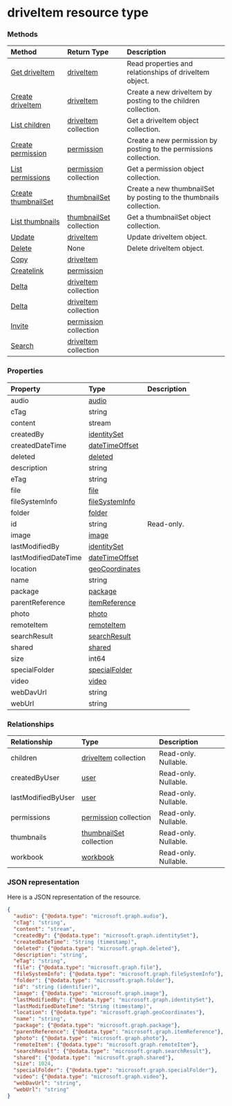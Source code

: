 # driveItem resource type




### Methods

| Method		   | Return Type	|Description|
|:---------------|:--------|:----------|
|[Get driveItem](../api/driveitem_get.md) | [driveItem](driveitem.md) |Read properties and relationships of driveItem object.|
|[Create driveItem](../api/driveitem_post_children.md) |[driveItem](driveitem.md)| Create a new driveItem by posting to the children collection.|
|[List children](../api/driveitem_list_children.md) |[driveItem](driveitem.md) collection| Get a driveItem object collection.|
|[Create permission](../api/driveitem_post_permissions.md) |[permission](permission.md)| Create a new permission by posting to the permissions collection.|
|[List permissions](../api/driveitem_list_permissions.md) |[permission](permission.md) collection| Get a permission object collection.|
|[Create thumbnailSet](../api/driveitem_post_thumbnails.md) |[thumbnailSet](thumbnailset.md)| Create a new thumbnailSet by posting to the thumbnails collection.|
|[List thumbnails](../api/driveitem_list_thumbnails.md) |[thumbnailSet](thumbnailset.md) collection| Get a thumbnailSet object collection.|
|[Update](../api/driveitem_update.md) | [driveItem](driveitem.md)	|Update driveItem object. |
|[Delete](../api/driveitem_delete.md) | None |Delete driveItem object. |
|[Copy](../api/driveitem_copy.md)|[driveItem](driveitem.md)||
|[Createlink](../api/driveitem_createlink.md)|[permission](permission.md)||
|[Delta](../api/driveitem_delta.md)|[driveItem](driveitem.md) collection||
|[Delta](../api/driveitem_delta.md)|[driveItem](driveitem.md) collection||
|[Invite](../api/driveitem_invite.md)|[permission](permission.md) collection||
|[Search](../api/driveitem_search.md)|[driveItem](driveitem.md) collection||

### Properties
| Property	   | Type	|Description|
|:---------------|:--------|:----------|
|audio|[audio](audio.md)||
|cTag|string||
|content|stream||
|createdBy|[identitySet](identityset.md)||
|createdDateTime|[dateTimeOffset](datetimeoffset.md)||
|deleted|[deleted](deleted.md)||
|description|string||
|eTag|string||
|file|[file](file.md)||
|fileSystemInfo|[fileSystemInfo](filesysteminfo.md)||
|folder|[folder](folder.md)||
|id|string| Read-only.|
|image|[image](image.md)||
|lastModifiedBy|[identitySet](identityset.md)||
|lastModifiedDateTime|[dateTimeOffset](datetimeoffset.md)||
|location|[geoCoordinates](geocoordinates.md)||
|name|string||
|package|[package](package.md)||
|parentReference|[itemReference](itemreference.md)||
|photo|[photo](photo.md)||
|remoteItem|[remoteItem](remoteitem.md)||
|searchResult|[searchResult](searchresult.md)||
|shared|[shared](shared.md)||
|size|int64||
|specialFolder|[specialFolder](specialfolder.md)||
|video|[video](video.md)||
|webDavUrl|string||
|webUrl|string||

### Relationships
| Relationship | Type	|Description|
|:---------------|:--------|:----------|
|children|[driveItem](driveitem.md) collection| Read-only. Nullable.|
|createdByUser|[user](user.md)| Read-only. Nullable.|
|lastModifiedByUser|[user](user.md)| Read-only. Nullable.|
|permissions|[permission](permission.md) collection| Read-only. Nullable.|
|thumbnails|[thumbnailSet](thumbnailset.md) collection| Read-only. Nullable.|
|workbook|[workbook](workbook.md)| Read-only. Nullable.|

### JSON representation

Here is a JSON representation of the resource.

<!-- {
  "blockType": "resource",
  "optionalProperties": [

  ],
  "@odata.type": "microsoft.graph.driveItem"
}-->

```json
{
  "audio": {"@odata.type": "microsoft.graph.audio"},
  "cTag": "string",
  "content": "stream",
  "createdBy": {"@odata.type": "microsoft.graph.identitySet"},
  "createdDateTime": "String (timestamp)",
  "deleted": {"@odata.type": "microsoft.graph.deleted"},
  "description": "string",
  "eTag": "string",
  "file": {"@odata.type": "microsoft.graph.file"},
  "fileSystemInfo": {"@odata.type": "microsoft.graph.fileSystemInfo"},
  "folder": {"@odata.type": "microsoft.graph.folder"},
  "id": "string (identifier)",
  "image": {"@odata.type": "microsoft.graph.image"},
  "lastModifiedBy": {"@odata.type": "microsoft.graph.identitySet"},
  "lastModifiedDateTime": "String (timestamp)",
  "location": {"@odata.type": "microsoft.graph.geoCoordinates"},
  "name": "string",
  "package": {"@odata.type": "microsoft.graph.package"},
  "parentReference": {"@odata.type": "microsoft.graph.itemReference"},
  "photo": {"@odata.type": "microsoft.graph.photo"},
  "remoteItem": {"@odata.type": "microsoft.graph.remoteItem"},
  "searchResult": {"@odata.type": "microsoft.graph.searchResult"},
  "shared": {"@odata.type": "microsoft.graph.shared"},
  "size": 1024,
  "specialFolder": {"@odata.type": "microsoft.graph.specialFolder"},
  "video": {"@odata.type": "microsoft.graph.video"},
  "webDavUrl": "string",
  "webUrl": "string"
}

```

<!-- uuid: 8fcb5dbc-d5aa-4681-8e31-b001d5168d79
2015-10-25 14:57:30 UTC -->
<!-- {
  "type": "#page.annotation",
  "description": "driveItem resource",
  "keywords": "",
  "section": "documentation",
  "tocPath": ""
}-->